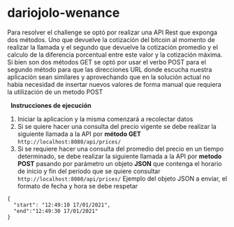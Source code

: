 # dariojolo-wenance
Para resolver el challenge se optó por realizar una API Rest que exponga dos métodos.
Uno que devuelve la cotización del bitcoin al momento de realizar la llamada y el segundo que devuelve la cotización promedio y el calculo de la diferencia porcentual entre este valor y la cotización máxima.
Si bien son dos métodos GET se optó por usar el verbo POST para el segundo método para que las direcciones URL donde escucha nuestra aplicación sean similares y aprovechando que en la solución actual no había necesidad de insertar nuevos valores de forma manual que requiera la utilización de un metodo POST

&nbsp;
**Instrucciones de ejecución**
1. Iniciar la aplicacion y la misma comenzará a recolectar datos
2. Si se quiere hacer una consulta del precio vigente se debe realizar la siguiente llamada a la API por **método GET**
  ```http://localhost:8080/api/prices/```
3. Si se requiere hacer una consulta del promedio del precio en un tiempo determinado, se debe realizar la siguiente llamada a la API por **metodo POST** pasando por parámetro 
 un objeto **JSON** que contenga el horario de inicio y fin del periodo que se quiere consultar
  ```http://localhost:8080/api/prices/```
 Ejemplo del objeto JSON a enviar, el formato de fecha y hora se debe respetar 
  ```
  {
    "start": "12:49:10 17/01/2021",
    "end":"12:49:30 17/01/2021"
  }
  ```
